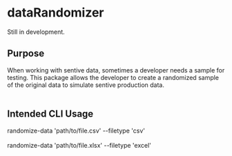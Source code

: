 # dataRandomizer

Still in development.

## Purpose
When working with sentive data, sometimes a developer needs a sample for testing. This package allows the developer to create a randomized sample of the original data to simulate sentive production data.
<br><br>

## Intended CLI Usage
randomize-data 'path/to/file.csv' --filetype 'csv'
<br><br>
randomize-data 'path/to/file.xlsx' --filetype 'excel'